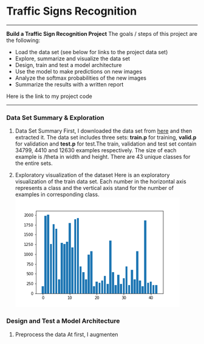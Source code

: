 ﻿# Traffic Signs Recognition
---
**Build a Traffic Sign Recognition Project**
The goals / steps of this project are the following:
- Load the data set (see below for links to the project data set)
- Explore, summarize and visualize the data set
- Design, train and test a model architecture
- Use the model to make predictions on new images
- Analyze the softmax probabilities of the new images
- Summarize the results with a written report

Here is the link to my project code

-------

### Data Set Summary & Exploration
1. Data Set Summary
First, I downloaded the data set from [here](https://s3-us-west-1.amazonaws.com/udacity-selfdrivingcar/traffic-signs-data.zip) and then extracted it. The data set includes three sets: **train.p** for training, **valid.p** for validation and **test.p** for test.The train, validation and test set contain 34799, 4410 and 12630 examples respectively. The size of each example is /theta in width and height. There are 43 unique classes for the entire sets.

2. Exploratory visualization of the dataset
Here is an exploratory visualization of the train data set. Each number in the horizontal axis represents a class and the vertical axis stand for the number of examples in corresponding class.
![dataset](https://github.com/wastal92/CarND-P2/blob/master/file_pics/p1.png)

### Design and Test a Model Architecture
1. Preprocess the data
At first, I augmenten


